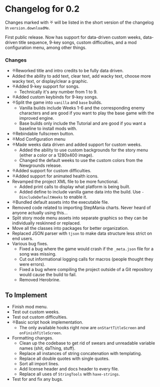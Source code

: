 # Changelog for 0.2

Changes marked with ⛧ will be listed in the short version of the changelog in `version.downloadMe`.

First public release. Now has support for data-driven custom weeks, data-driven title sequence, 9-key songs, custom difficulties, and a mod configuration menu, among other things.

### Changes
- ⛧Reworked title and intro credits to be fully data driven.
- Added the ability to add text, clear text, add wacky text, choose more wacky text, or display/clear a graphic.
- ⛧Added 9-key support for songs.
  - Technically it's any number from 1 to 9.
- ⛧Added custom keybinds for 9-key songs.
- ⛧Split the game into `vanilla` and `base` builds.
  - Vanilla builds include Weeks 1-6 and the corresponding enemy characters and are good if you want to play the base game with the improved engine.
  - Base builds only include the Tutorial and are good if you want a baseline to install mods with.
- ⛧Rebindable fullscreen button.
- ⛧Mod Configuration menu
- ⛧Made weeks data driven and added support for custom weeks.
  - Added the ability to use custom backgrounds for the story menu (either a color or a 1280x400 image).
  - Changed the default weeks to use the custom colors from the Newgrounds release.
- ⛧Added support for custom difficulties.
- ⛧Added support for animated health icons.
- Revamped the project XML file to be more functional.
  - Added print calls to display what platform is being built.
  - Added define to include vanilla game data into the build. Use `-DincludeDefaultWeeks` to enable it.
- ⛧Bundled default assets into the executable file.
- Removed code related to importing StepMania charts. Never heard of anyone actually using this...
- Split story mode menu assets into separate graphics so they can be individually reskinned or replaced.
- Move all the classes into packages for better organization.
- Replaced JSON parser with `tjson` to make data structure less strict on end users.
- Various bug fixes.
  - Fixed a bug where the game would crash if the `_meta.json` file for a song was missing.
  - Cut out informational logging calls for macros (people thought they were errors).
  - Fixed a bug where compiling the project outside of a Git repository would cause the build to fail.
  - Removed Herobrine.

## To Implement

- Finish mod menu.
- Test out custom weeks.
- Test out custom difficulties.
- ⛧Basic script hook implementation.
  - The only available hooks right now are `onStartTitleScreen` and `onFinishTitleScreen`.
- Formatting changes.
  - Clean up the codebase to get rid of swears and unreadable variable names (shit, daThing, stuff).
  - Replace all instances of string concatenation with templating.
  - Replace all double quotes with single quotes.
  - Sort all import lines.
  - Add license header and docs header to every file.
  - Replace all uses of `StringTools` with `haxe-strings`.
- Test for and fix any bugs.